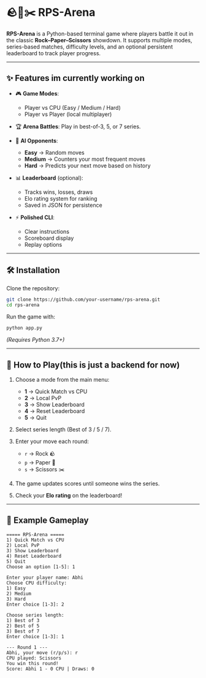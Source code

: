 # 🪨📄✂️ RPS-Arena

**RPS-Arena** is a Python-based terminal game where players battle it out in the classic **Rock–Paper–Scissors** showdown. It supports multiple modes, series-based matches, difficulty levels, and an optional persistent leaderboard to track player progress.

---

## ✨ Features im currently working on

* 🎮 **Game Modes**:

  * Player vs CPU (Easy / Medium / Hard)
  * Player vs Player (local multiplayer)
* 🏆 **Arena Battles**: Play in best-of-3, 5, or 7 series.
* 🤖 **AI Opponents**:

  * **Easy** → Random moves
  * **Medium** → Counters your most frequent moves
  * **Hard** → Predicts your next move based on history
* 📊 **Leaderboard** (optional):

  * Tracks wins, losses, draws
  * Elo rating system for ranking
  * Saved in JSON for persistence
* ⚡ **Polished CLI**:

  * Clear instructions
  * Scoreboard display
  * Replay options

---

## 🛠️ Installation

Clone the repository:

```bash
git clone https://github.com/your-username/rps-arena.git
cd rps-arena
```

Run the game with:

```bash
python app.py
```

*(Requires Python 3.7+)*

---

## 🎯 How to Play(this is just a backend for now)

1. Choose a mode from the main menu:

   * **1** → Quick Match vs CPU
   * **2** → Local PvP
   * **3** → Show Leaderboard
   * **4** → Reset Leaderboard
   * **5** → Quit
2. Select series length (Best of 3 / 5 / 7).
3. Enter your move each round:

   * `r` → Rock 🪨
   * `p` → Paper 📄
   * `s` → Scissors ✂️
4. The game updates scores until someone wins the series.
5. Check your **Elo rating** on the leaderboard!

---

## 📖 Example Gameplay

```
===== RPS-Arena =====
1) Quick Match vs CPU
2) Local PvP
3) Show Leaderboard
4) Reset Leaderboard
5) Quit
Choose an option [1-5]: 1

Enter your player name: Abhi
Choose CPU difficulty:
1) Easy
2) Medium
3) Hard
Enter choice [1-3]: 2

Choose series length:
1) Best of 3
2) Best of 5
3) Best of 7
Enter choice [1-3]: 1

--- Round 1 ---
Abhi, your move (r/p/s): r
CPU played: Scissors
You win this round!
Score: Abhi 1 - 0 CPU | Draws: 0
```


